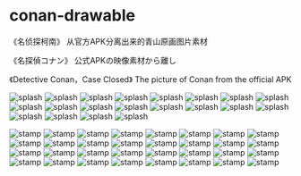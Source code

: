 # conan-drawable

《名侦探柯南》 
从官方APK分离出来的青山原画图片素材

《名探偵コナン》
公式APKの映像素材から離し

《Detective Conan，Case Closed》
The picture of Conan from the official APK

![splash](https://github.com/hongfeiyucode/conan-drawable/blob/master/drawable-xxhdpi-v4/splash_01.jpg)
![splash](https://github.com/hongfeiyucode/conan-drawable/blob/master/drawable-xxhdpi-v4/splash_02.jpg)
![splash](https://github.com/hongfeiyucode/conan-drawable/blob/master/drawable-xxhdpi-v4/splash_03.jpg)
![splash](https://github.com/hongfeiyucode/conan-drawable/blob/master/drawable-xxhdpi-v4/splash_04.jpg)
![splash](https://github.com/hongfeiyucode/conan-drawable/blob/master/drawable-xxhdpi-v4/splash_05.jpg)
![splash](https://github.com/hongfeiyucode/conan-drawable/blob/master/drawable-xxhdpi-v4/splash_06.jpg)
![splash](https://github.com/hongfeiyucode/conan-drawable/blob/master/drawable-xxhdpi-v4/splash_07.jpg)
![splash](https://github.com/hongfeiyucode/conan-drawable/blob/master/drawable-xxhdpi-v4/splash_08.jpg)
![splash](https://github.com/hongfeiyucode/conan-drawable/blob/master/drawable-xxhdpi-v4/splash_09.jpg)
![splash](https://github.com/hongfeiyucode/conan-drawable/blob/master/drawable-xxhdpi-v4/splash_10.jpg)
![splash](https://github.com/hongfeiyucode/conan-drawable/blob/master/drawable-xxhdpi-v4/splash_11.jpg)
![splash](https://github.com/hongfeiyucode/conan-drawable/blob/master/drawable-xxhdpi-v4/splash_12.jpg)
![splash](https://github.com/hongfeiyucode/conan-drawable/blob/master/drawable-xxhdpi-v4/splash_13.jpg)
![splash](https://github.com/hongfeiyucode/conan-drawable/blob/master/drawable-xxhdpi-v4/splash_14.jpg)
![splash](https://github.com/hongfeiyucode/conan-drawable/blob/master/drawable-xxhdpi-v4/splash_15.jpg)
![splash](https://github.com/hongfeiyucode/conan-drawable/blob/master/drawable-xxhdpi-v4/splash_16.jpg)
![splash](https://github.com/hongfeiyucode/conan-drawable/blob/master/drawable-xxhdpi-v4/splash_17.jpg)
![splash](https://github.com/hongfeiyucode/conan-drawable/blob/master/drawable-xxhdpi-v4/splash_18.jpg)
![splash](https://github.com/hongfeiyucode/conan-drawable/blob/master/drawable-xxhdpi-v4/splash_19.jpg)
![splash](https://github.com/hongfeiyucode/conan-drawable/blob/master/drawable-xxhdpi-v4/splash_20.jpg)


![stamp](https://github.com/hongfeiyucode/conan-drawable/blob/master/drawable-xxhdpi-v4/stamp_1.png)
![stamp](https://github.com/hongfeiyucode/conan-drawable/blob/master/drawable-xxhdpi-v4/stamp_2.png)
![stamp](https://github.com/hongfeiyucode/conan-drawable/blob/master/drawable-xxhdpi-v4/stamp_3.png)
![stamp](https://github.com/hongfeiyucode/conan-drawable/blob/master/drawable-xxhdpi-v4/stamp_4.png)
![stamp](https://github.com/hongfeiyucode/conan-drawable/blob/master/drawable-xxhdpi-v4/stamp_5.png)
![stamp](https://github.com/hongfeiyucode/conan-drawable/blob/master/drawable-xxhdpi-v4/stamp_6.png)
![stamp](https://github.com/hongfeiyucode/conan-drawable/blob/master/drawable-xxhdpi-v4/stamp_7.png)
![stamp](https://github.com/hongfeiyucode/conan-drawable/blob/master/drawable-xxhdpi-v4/stamp_8.png)
![stamp](https://github.com/hongfeiyucode/conan-drawable/blob/master/drawable-xxhdpi-v4/stamp_9.png)
![stamp](https://github.com/hongfeiyucode/conan-drawable/blob/master/drawable-xxhdpi-v4/stamp_10.png)
![stamp](https://github.com/hongfeiyucode/conan-drawable/blob/master/drawable-xxhdpi-v4/stamp_11.png)
![stamp](https://github.com/hongfeiyucode/conan-drawable/blob/master/drawable-xxhdpi-v4/stamp_12.png)
![stamp](https://github.com/hongfeiyucode/conan-drawable/blob/master/drawable-xxhdpi-v4/stamp_13.png)
![stamp](https://github.com/hongfeiyucode/conan-drawable/blob/master/drawable-xxhdpi-v4/stamp_14.png)
![stamp](https://github.com/hongfeiyucode/conan-drawable/blob/master/drawable-xxhdpi-v4/stamp_15.png)
![stamp](https://github.com/hongfeiyucode/conan-drawable/blob/master/drawable-xxhdpi-v4/stamp_16.png)
![stamp](https://github.com/hongfeiyucode/conan-drawable/blob/master/drawable-xxhdpi-v4/stamp_17.png)
![stamp](https://github.com/hongfeiyucode/conan-drawable/blob/master/drawable-xxhdpi-v4/stamp_18.png)
![stamp](https://github.com/hongfeiyucode/conan-drawable/blob/master/drawable-xxhdpi-v4/stamp_19.png)
![stamp](https://github.com/hongfeiyucode/conan-drawable/blob/master/drawable-xxhdpi-v4/stamp_20.png)
![stamp](https://github.com/hongfeiyucode/conan-drawable/blob/master/drawable-xxhdpi-v4/stamp_21.png)
![stamp](https://github.com/hongfeiyucode/conan-drawable/blob/master/drawable-xxhdpi-v4/stamp_22.png)
![stamp](https://github.com/hongfeiyucode/conan-drawable/blob/master/drawable-xxhdpi-v4/stamp_23.png)
![stamp](https://github.com/hongfeiyucode/conan-drawable/blob/master/drawable-xxhdpi-v4/stamp_24.png)
![stamp](https://github.com/hongfeiyucode/conan-drawable/blob/master/drawable-xxhdpi-v4/stamp_25.png)
![stamp](https://github.com/hongfeiyucode/conan-drawable/blob/master/drawable-xxhdpi-v4/stamp_26.png)
![stamp](https://github.com/hongfeiyucode/conan-drawable/blob/master/drawable-xxhdpi-v4/stamp_27.png)
![stamp](https://github.com/hongfeiyucode/conan-drawable/blob/master/drawable-xxhdpi-v4/stamp_28.png)
![stamp](https://github.com/hongfeiyucode/conan-drawable/blob/master/drawable-xxhdpi-v4/stamp_29.png)
![stamp](https://github.com/hongfeiyucode/conan-drawable/blob/master/drawable-xxhdpi-v4/stamp_30.png)
![stamp](https://github.com/hongfeiyucode/conan-drawable/blob/master/drawable-xxhdpi-v4/stamp_31.png)
![stamp](https://github.com/hongfeiyucode/conan-drawable/blob/master/drawable-xxhdpi-v4/stamp_32.png)